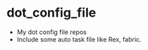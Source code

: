 dot_config_file
===============

- My dot config file repos
- Include some auto task file like Rex, fabric.
